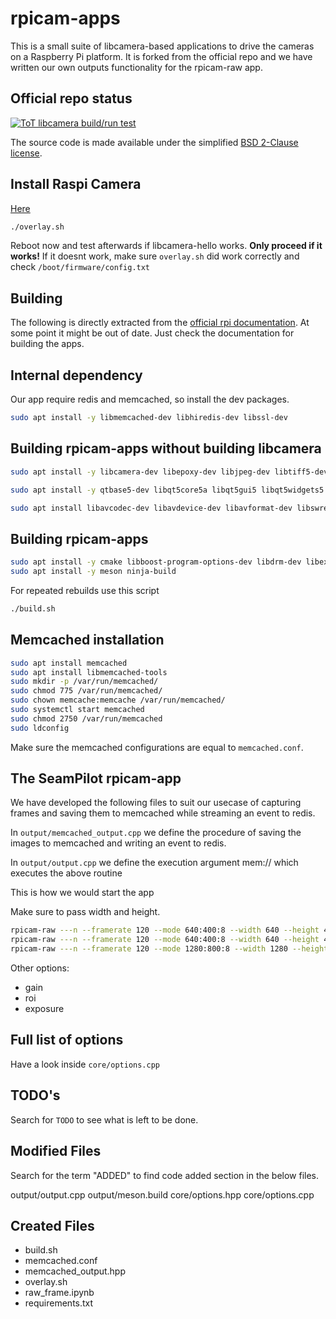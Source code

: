 # rpicam-apps
This is a small suite of libcamera-based applications to drive the cameras on a Raspberry Pi platform. It is forked from the official repo and we have written our own outputs functionality for the rpicam-raw app.

Official repo status
------

[![ToT libcamera build/run test](https://github.com/raspberrypi/rpicam-apps/actions/workflows/rpicam-test.yml/badge.svg)](https://github.com/raspberrypi/rpicam-apps/actions/workflows/rpicam-test.yml)

The source code is made available under the simplified [BSD 2-Clause license](https://spdx.org/licenses/BSD-2-Clause.html).

Install Raspi Camera
-----

[Here](https://www.raspberrypi.com/documentation/accessories/camera.html#installing-a-raspberry-pi-camera)

```sh
./overlay.sh
```

Reboot now and test afterwards if libcamera-hello works. **Only proceed if it works!** If it doesnt work, make sure `overlay.sh` did work correctly and check `/boot/firmware/config.txt`

Building
------

The following is directly extracted from the [official rpi documentation](https://www.raspberrypi.com/documentation/computers/camera_software.html#building-rpicam-apps-without-building-libcamera). At some point it might be out of date. Just check the documentation for building the apps.

Internal dependency
------

Our app require redis and memcached, so install the dev packages.

```sh
sudo apt install -y libmemcached-dev libhiredis-dev libssl-dev
```

Building rpicam-apps without building libcamera
------

```sh
sudo apt install -y libcamera-dev libepoxy-dev libjpeg-dev libtiff5-dev libpng-dev

sudo apt install -y qtbase5-dev libqt5core5a libqt5gui5 libqt5widgets5

sudo apt install libavcodec-dev libavdevice-dev libavformat-dev libswresample-dev
```

Building rpicam-apps
------

```sh
sudo apt install -y cmake libboost-program-options-dev libdrm-dev libexif-dev
sudo apt install -y meson ninja-build
```

For repeated rebuilds use this script

```sh
./build.sh
```

Memcached installation
------

```sh
sudo apt install memcached
sudo apt install libmemcached-tools
sudo mkdir -p /var/run/memcached/
sudo chmod 775 /var/run/memcached/
sudo chown memcache:memcache /var/run/memcached/
sudo systemctl start memcached
sudo chmod 2750 /var/run/memcached
sudo ldconfig
```

Make sure the memcached configurations are equal to `memcached.conf`. 

The SeamPilot rpicam-app
------

We have developed the following files to suit our usecase of capturing frames and saving them to memcached while streaming an event to redis.

In `output/memcached_output.cpp` we define the procedure of saving the images to memcached and writing an event to redis.

In `output/output.cpp` we define the execution argument mem:// which executes the above routine

This is how we would start the app

Make sure to pass width and height.

```sh
rpicam-raw ---n --framerate 120 --mode 640:400:8 --width 640 --height 400 -o test%05d.raw
rpicam-raw ---n --framerate 120 --mode 640:400:8 --width 640 --height 400 -o mem:// -t 0 --redis localhost:6379 --memcached localhost:11211
rpicam-raw ---n --framerate 120 --mode 1280:800:8 --width 1280 --height 800 -o mem:// -t 0 --redis localhost:6379 --memcached localhost:11211
```

Other options:

- gain
- roi
- exposure

Full list of options
------

Have a look inside `core/options.cpp`

TODO's
------

Search for `TODO` to see what is left to be done.

Modified Files
------

Search for the term "ADDED" to find code added section in the below files.

output/output.cpp
output/meson.build
core/options.hpp
core/options.cpp

Created Files
------

- build.sh
- memcached.conf
- memcached_output.hpp
- overlay.sh
- raw_frame.ipynb
- requirements.txt
